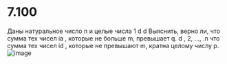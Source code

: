 # 7.100
 Даны натуральное число n и целые числа 1 d d Выяснить, верно ли, что сумма тех чисел ia , которые не больше m, превышает q. d , 2, ..., .n
что сумма тех чисел id , которые не превышают m, кратна целому числу p.
![image](https://user-images.githubusercontent.com/113889063/218333150-d31fb34e-e933-4bb4-904c-20d028c4e4f2.png)

